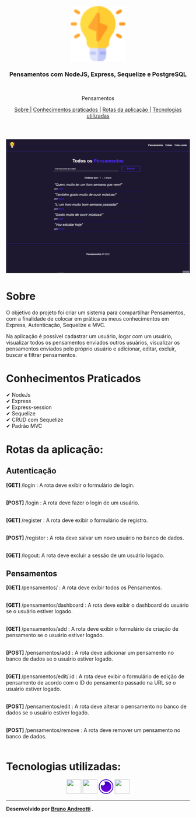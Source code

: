 <br />
<p align="center">
    <img src="./public/img/logo.png" alt="Logo" width="150">

  <h3 align="center">Pensamentos com NodeJS, Express, Sequelize e PostgreSQL</h3>
 <br />
  <p align="center">
     Pensamentos
      <p align="center">
  <a href="#sobre"> Sobre </a> |
  <a href="#conhecimentos-praticados"> Conhecimentos praticados </a> |
  <a href="#rotas-da-aplicação"> Rotas da aplicação </a> |
  <a href="#tecnologias-utilizadas"> Tecnologias utilizadas </a>      
       <br />
    <br />
    <h1 align="center">
    <img src="./readme/pensamentos.gif" alt="gif-readme">
 </h1>
  </p>
</p>


# Sobre
O objetivo do projeto foi criar um sistema para compartilhar Pensamentos, com a finalidade de colocar em prática os meus conhecimentos em Express, Autenticação, Sequelize e MVC.

Na aplicação é possível cadastrar um usuário, logar com um usuário, visualizar todos os pensamentos enviados outros usuários, visualizar os pensamentos enviados pelo próprio usuário e adicionar, editar, excluir, buscar e filtrar pensamentos.

# Conhecimentos Praticados
✔ NodeJs <br>
✔ Express <br>
✔ Express-session <br>
✔ Sequelize <br>
✔ CRUD com Sequelize <br>
✔ Padrão MVC


# Rotas da aplicação:

## Autenticação

<b>[GET] </b> /login : A rota deve exibir o formulário de login.<br><br>

<b> [POST] </b> /login : A rota deve fazer o login de um usuário.<br><br>

<b>[GET] </b> /register : A rota deve exibir o formulário de registro.<br><br>

<b>[POST] </b> /register : A rota deve salvar um novo usuário no banco de dados.<br><br>

<b>[GET] </b> /logout: A rota deve excluir a sessão de um usuário logado.<br>

## Pensamentos

<b>[GET] </b> /pensamentos/ : A rota deve exibir todos os Pensamentos.<br><br>

<b>[GET] </b> /pensamentos/dashboard : A rota deve exibir o dashboard do usuário se o usuário estiver logado.<br><br>

<b>[GET] </b> /pensamentos/add : A rota deve exibir o formulário de criação de pensamento se o usuário estiver logado.<br><br>

<b>[POST] </b> /pensamentos/add : A rota deve adicionar um pensamento no banco de dados se o usuário estiver logado.<br><br>

<b>[GET] </b> /pensamentos/edit/:id : A rota deve exibir o formulário de edição de pensamento de acordo com o ID do pensamento passado na URL se o usuário estiver logado.<br><br>

<b>[POST] </b> /pensamentos/edit : A rota deve alterar o pensamento no banco de dados se o usuário estiver logado.<br><br>

<b>[POST] </b> /pensamentos/remove : A rota deve remover um pensamento no banco de dados.<br><br>



# Tecnologias utilizadas: 
<p align="center">
<a href="https://nodejs.org/en/"><img src="https://cdn.jsdelivr.net/gh/devicons/devicon/icons/nodejs/nodejs-original.svg" height="40" width="40" /></a> <a href="https://expressjs.com/pt-br/"><img src="https://cdn.jsdelivr.net/gh/devicons/devicon/icons/express/express-original-wordmark.svg" height="40" width="40" /></a> <a href="https://insomnia.rest/download"><img src="https://raw.githubusercontent.com/brunoandreotti/biblioteca-backend/79c23c6a4bdd0bc6cb95463ee47741f2226cb0b1/readme/insomnia.svg" height="40" width="40" /></a> <a href="https://sequelize.org"><img src="https://cdn.jsdelivr.net/gh/devicons/devicon/icons/sequelize/sequelize-original.svg" height="40" width="40" /></a>
</p>



---
**Desenvolvido por <a href="https://www.linkedin.com/in/bruno-andreotti/">Bruno Andreotti</a> .** 